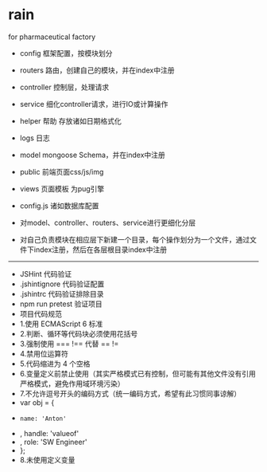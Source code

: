 # rain
for pharmaceutical factory


* config 框架配置，按模块划分
* routers 路由，创建自己的模块，并在index中注册
* controller 控制层，处理请求
* service 细化controller请求，进行IO或计算操作
* helper 帮助 存放诸如日期格式化
* logs 日志
* model mongoose Schema，并在index中注册
* public 前端页面css/js/img
* views 页面模板 为pug引擎
* config.js 诸如数据库配置

* 对model、controller、routers、service进行更细化分层
* 对自己负责模块在相应层下新建一个目录，每个操作划分为一个文件，通过文件下index注册，然后在各层根目录index中注册
--------------------------------------------------
* JSHint 代码验证
* .jshintignore 代码验证配置
* .jshintrc 代码验证排除目录
* npm run pretest  验证项目
* 项目代码规范
* 1.使用 ECMAScript 6 标准
* 2.判断、循环等代码块必须使用花括号
* 3.强制使用 === !==  代替 == !=
* 4.禁用位运算符
* 5.代码缩进为 4 个空格
* 6.变量定义前禁止使用（其实严格模式已有控制，但可能有其他文件没有引用严格模式，避免作用域环境污染）
* 7.不允许逗号开头的编码方式（统一编码方式，希望有此习惯同事谅解）
* var obj = {
*     name: 'Anton'
*   , handle: 'valueof'
*   , role: 'SW Engineer'
* };
* 8.未使用定义变量